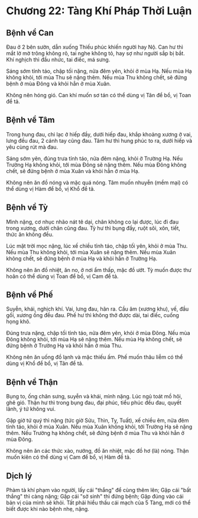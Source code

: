 # Chương 22: Tàng Khí Pháp Thời Luận

## Bệnh về Can

Đau ở 2 bên sườn, dẫn xuống Thiếu phúc khiến người hay Nộ. Can hư thì mắt lờ mờ
trông không rõ, tai nghe không tỏ, hay sợ như người sắp bị bắt. Khí nghịch thì
đầu nhức, tai điếc, má sưng.

Sáng sớm tỉnh táo, chập tối nặng, nửa đêm yên, khỏi ở mùa Hạ. Nếu mùa Hạ không
khỏi, tới mùa Thu sẽ nặng thêm. Nếu mùa Thu không chết, sẽ đứng bệnh ở mùa Đông
và khỏi hẳn ở mùa Xuân.

Không nên hóng gió. Can khí muốn sơ tán có thể dùng vị Tân để bổ, vị Toan để tả.

## Bệnh về Tâm

Trong hung đau, chi lạc ở hiếp đầy, dưới hiếp đau, khắp khoảng xương ở vai, lưng
đều đau, 2 cánh tay cũng đau. Tâm hư thì hung phúc to ra, dưới hiếp và yêu cùng
rút mà đau.

Sáng sớm yên, đúng trưa tỉnh táo, nửa đêm nặng, khỏi ở Trường Hạ. Nếu Trường Hạ
không khỏi, tới mùa Đông sẽ nặng thêm. Nếu mùa Đông không chết, sẽ đứng bệnh ở
mùa Xuân và khỏi hẳn ở mùa Hạ.

Không nên ăn đồ nóng và mặc quá nóng. Tâm muốn nhuyễn (mềm mại) có thể dùng vị
Hàm để bổ, vị Khổ để tả.

## Bệnh về Tỳ

Mình nặng, cơ nhục nhão nát tê dại, chân không co lại được, lúc đi đau trong
xương, dưới chân cũng đau. Tỳ hư thì bụng đầy, ruột sôi, xôn, tiết, thức ăn không
đều.

Lúc mặt trời mọc nặng, lúc xế chiều tỉnh táo, chập tối yên, khỏi ở mùa Thu. Nếu
mùa Thu không khỏi, tới mùa Xuân sẽ nặng thêm. Nếu mùa Xuân không chết, sẽ đứng
bệnh ở mùa Hạ và khỏi hẳn ở Trường Hạ.

Không nên ăn đồ nhiệt, ăn no, ở nơi ẩm thấp, mặc đồ ướt. Tỳ muốn được thư hoãn có
thể dùng vị Toan để bổ, vị Cam để tả.

## Bệnh về Phế

Suyễn, khái, nghịch khí. Vai, lưng đau, hãn ra. Cầu âm (xương khu), vế, đầu gối,
xương ống đều đau. Phế hư thì không thở được dài, tai điếc, cuống họng khô.

Đúng trưa nặng, chập tối tỉnh táo, nửa đêm yên, khỏi ở mùa Đông. Nếu mùa Đông
không khỏi, tới mùa Hạ sẽ nặng thêm. Nếu mùa Hạ không chết, sẽ đứng bệnh ở Trường
Hạ và khỏi hẳn ở mùa Thu.

Không nên ăn uống đồ lạnh và mặc thiếu ấm. Phế muốn thâu liễm có thể dùng vị Khổ
để bổ, vị Tân để tả.

## Bệnh về Thận

Bụng to, ống chân sưng, suyễn và khái, mình nặng. Lúc ngủ toát mồ hôi, ghê gió.
Thận hư thì trong bụng đau, đại phúc, tiểu phúc đều đau, quyết lãnh, ý tứ không
vui.

Gặp giờ tứ quý thì nặng (tức giờ Sửu, Thìn, Tỵ, Tuất), xế chiều êm, nửa đêm tỉnh
táo, khỏi ở mùa Xuân. Nếu mùa Xuân không khỏi, tới Trường Hạ sẽ nặng thêm. Nếu
Trường hạ không chết, sẽ đứng bệnh ở mùa Thu và khỏi hẳn ở mùa Đông.

Không nên ăn các thức xào, nướng, đồ ăn nhiệt, mặc đồ hơ (là) nóng. Thận muốn
kiên có thể dùng vị Cam để bổ, vị Hàm để tả.

## Dịch lý

Phàm tà khí phạm vào người, lấy cái "thắng" để cùng thêm lên; Gặp cái "bất thắng"
thì càng nặng; Gặp cái "sở sinh" thì đứng bệnh; Gặp đúng vào cái bản vị của mình
sẽ khỏi. Tất phải hiểu thấu cái mạch của 5 Tàng, mới có thể biết được khi nào
bệnh nhẹ, nặng.
